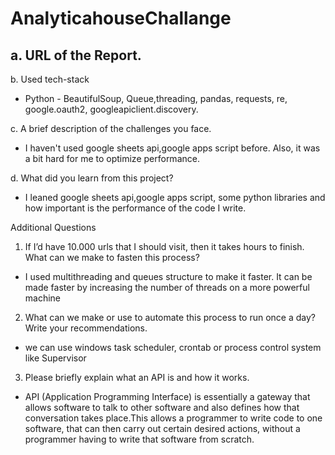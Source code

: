 # AnalyticahouseChallange

a. URL of the Report.
--------------------
b. Used tech-stack 
- Python - BeautifulSoup, Queue,threading, pandas, requests, re, google.oauth2, googleapiclient.discovery.

c. A brief description of the challenges you face.
- I haven't used google sheets api,google apps script before. Also, it was a bit hard for me to optimize performance.

d. What did you learn from this project?
- I leaned google sheets api,google apps script, some python libraries and how important is the performance of the code I write.

Additional Questions
1. If I’d have 10.000 urls that I should visit, then it takes hours to finish. What
can we make to fasten this process?
- I used multithreading and queues structure to make it faster. It can be made faster by increasing the number of threads on a more powerful machine
2. What can we make or use to automate this process to run once a day?
Write your recommendations.
- we can use  windows task scheduler, crontab or process control system like Supervisor
3. Please briefly explain what an API is and how it works.
- API (Application Programming Interface) is essentially a gateway that allows software to talk to other software and also defines how that conversation takes place.This allows a programmer to write code to one software, that can then carry out certain desired actions, without a programmer having to write that software from scratch.
